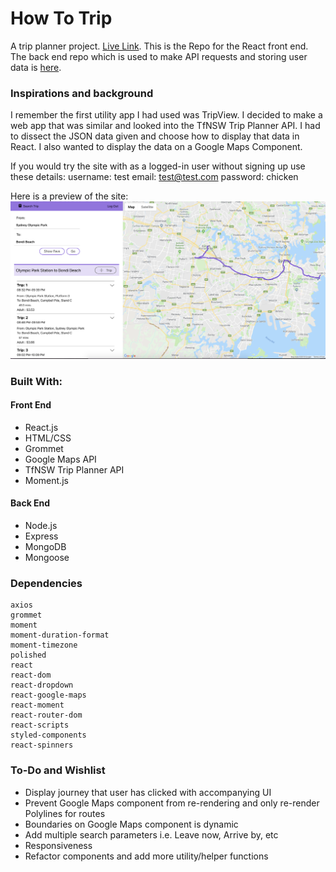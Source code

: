 # How To Trip
A trip planner project. [Live Link](https://how-to-trip.herokuapp.com/#/search "Live link"). This is the Repo for the React front end. The back end repo which is used to make API requests and storing user data is [here](https://github.com/Lau01/Project3-backend).

### Inspirations and background
I remember the first utility app I had used was TripView. I decided to make a web app that was similar and looked into the TfNSW Trip Planner API. I had to dissect the JSON data given and choose how to display that data in React. I also wanted to display the data on a Google Maps Component.

If you would try the site with as a logged-in user without signing up use these details:
username: test
email: test@test.com
password: chicken

Here is a preview of the site:
![How-To-Trip Image Preview](https://github.com/Lau01/Project3-Frontend/raw/master/public/site_preview.png "How-To-Trip Image Preview")

### Built With:
#### Front End
* React.js
* HTML/CSS
* Grommet
* Google Maps API
* TfNSW Trip Planner API
* Moment.js

#### Back End
* Node.js
* Express
* MongoDB
* Mongoose

### Dependencies
```
axios
grommet
moment
moment-duration-format
moment-timezone
polished
react
react-dom
react-dropdown
react-google-maps
react-moment
react-router-dom
react-scripts
styled-components
react-spinners
```

### To-Do and Wishlist
* Display journey that user has clicked with accompanying UI
* Prevent Google Maps component from re-rendering and only re-render Polylines for routes
* Boundaries on Google Maps component is dynamic
* Add multiple search parameters i.e. Leave now, Arrive by, etc
* Responsiveness
* Refactor components and add more utility/helper functions
